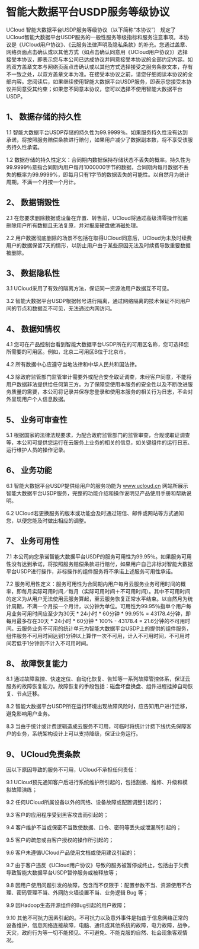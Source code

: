

# 智能大数据平台USDP服务等级协议

UCloud 智能大数据平台USDP服务等级协议（以下简称“本协议”） 规定了UCloud智能大数据平台USDP服务的一般性服务等级指标和服务注意事项。本协议是《UCloud用户协议》、《云服务法律声明及隐私条款》的补充。您通过盖章、网络页面点击确认或以其他方式（如点击确认同意用《UCloud用户协议》）选择接受本协议，即表示您与本公司已达成协议并同意接受本协议的全部约定内容。如若双方盖章文本与网络页面点击确认或以其他方式选择接受之服务条款文本，存有不一致之处，以双方盖章文本为准。在接受本协议之前，请您仔细阅读本协议的全部内容。您阅读后，如果继续使用智能大数据平台USDP服务，即表示您接受本协议并同意受其约束；如果您不同意本协议，您可以选择不使用智能大数据平台USDP。

## 1、	数据存储的持久性

1.1 智能大数据平台USDP存储的持久性为99.9999％。如果服务持久性没有达到承诺，将按照服务赔偿条款进行赔付，如果用户减少了数据副本数，将不享受该服务持久性承诺。

1.2 数据存储的持久性定义：合同期内数据保持存储状态不丢失的概率。持久性为99.9999％意指合同期内用户每月1000000字节的数据，合同期内每月数据不丢失的概率为99.9999%，即每月只有1字节的数据丢失的可能性。以自然月为统计周期，不满一个月按一个月计。

## 2、	数据销毁性

2.1 在您要求删除数据或设备在弃置、转售前，UCloud将通过高级清零操作彻底删除用户所有数据且无法复原，并对报废硬盘做消磁处理。

2.2 用户数据彻底删除的场景不包括在取得UCloud同意后，UCloud为未及时续费用户的数据保留7天的情形，以防止用户由于某些原因无法及时续费导致重要数据被删除。

## 3、	数据隐私性

3.1 UCloud采用了有效的隔离方法，保证同一资源池用户数据互不可见。

3.2 智能大数据平台USDP根据帐号进行隔离，通过网络隔离的技术保证不同用户间的节点和数据互不可见，无法通过内网访问。

## 4、	数据知情权

4.1 您可在产品控制台看到智能大数据平台USDP所在的可用区名称，您可选择您所需要的可用区。例如，北京二可用区B位于北京市。

4.2 所有数据中心应遵守当地法律和中华人民共和国法律。

4.3 除政府监管部门监管审计需要外或配合安全取证调查，未经客户同意，不能将用户数据非法提供给任何第三方。为了保障您使用本服务的安全性以及不断改进服务质量的需要，本公司将记录并保存您登录和使用本服务的相关行为日志，不会对外呈现用户个人信息数据。

## 5、	业务可审查性

5.1 根据国家的法律法规要求，为配合政府监管部门的监管审查，合规或取证调查等，本公司可提供您运行在云服务上业务的相关的信息，如关键组件的运行日志、运行维护人员的操作记录。

## 6、	业务功能

6.1 智能大数据平台USDP提供给用户的服务功能为 www.ucloud.cn 网站所展示智能大数据平台USDP服务，完整的功能介绍和操作说明见产品使用手册和帮助说明。

6.2 UCloud若更换服务的版本或功能会及时通过短信、邮件或网站等方式通知您，以便您能及时做出相应的调整。

## 7、	业务可用性

7.1 本公司向您承诺智能大数据平台USDP的服务可用性为99.95％。如果服务可用性没有达到承诺，将按照服务赔偿条款进行赔付，如果用户自己非标对智能大数据平台USDP进行操作，非标操作的组件服务将不承诺上述服务可用性承诺。

7.2 服务可用性定义：服务可用性为合同期内用户每月云服务业务可用时间的概率，即每月实际可用时间／每月（实际可用时间＋不可用时间）。其中不可用时间的定义为从用户无法使用云服务算起，至云服务恢复正常水平结束。以自然月为统计周期，不满一个月按一个月计，以分钟为单位。可用性为99.95％指单个用户每月业务可用时间应至少为30天 * 24小时 * 60分钟 * 99.95% = 43178.4分钟，即每月最多存在30天 * 24小时 * 60分钟 * 100% - 43178.4 = 21.6分钟的不可用时间。云服务业务不可用的统计单元为智能大数据平台USDP上的提供的组件服务，组件服务不可用时间达到1分钟以上算作一次不可用，计入不可用时间，不可用时间若低于1分钟则不计入不可用时间。

## 8、	故障恢复能力

8.1 通过故障监控、快速定位、自动化恢复、告知等一系列故障管控体系，保证云服务的故障恢复能力。故障恢复的手段包括：磁盘坏盘换盘、组件进程挂掉自动恢复、节点迁移。

8.2 智能大数据平台USDP所在运行环境出现故障风险时，应告知用户进行迁移，避免影响用户业务。

8.3 当由于统计或计费逻辑造成云服务不可用，可临时将统计计费下线优先保障客户的业务，系统架构设计上可以支持降级，保证业务运行。

## 9、	UCloud免责条款

因以下原因导致的服务不可用，UCloud不承担任何责任：

9.1 UCloud预先通知客户后进行系统维护所引起的，包括割接、维修、升级和模拟故障演练；

9.2 任何UCloud所属设备以外的网络、设备故障或配置调整引起的；

9.3 客户的应用程序受到黑客攻击而引起的；

9.4 客户维护不当或保密不当致使数据、口令、密码等丢失或泄漏所引起的；

9.5 客户的疏忽或由客户授权的操作所引起的；

9.6 客户未遵循UCloud产品使用文档或使用建议引起的；

9.7 由于客户违反《UCloud用户协议》导致的服务被暂停或终止，包括由于欠费导致智能大数据平台USDP暂停服务或被释放等；

9.8 因用户使用问题引发的故障，包含而不仅限于：配置参数不当、资源使用不合理、密码管理不当、外网防火墙设置不当、业务逻辑 Bug 等；

9.9 因Hadoop生态开源组件的Bug引起的用户故障；

9.10 其他不可抗力因素引起的。不可抗力以及意外事件是指由于信息网络正常的设备维护，信息网络连接故障，电脑、通讯或其他系统的故障，电力故障，战争，天灾，政府行为等一切不能预见、不可避免、不能克服的自然、社会现象客观情况。
